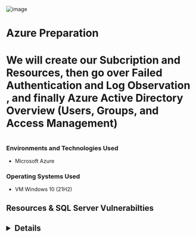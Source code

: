 ![image](https://user-images.githubusercontent.com/109401839/230745596-57cee9bd-687c-427d-b0db-d1080df77f7e.png)

<h1>Azure Preparation </h1>

<h1/> We will create our Subcription and Resources, then go over Failed Authentication and Log Observation , and finally
Azure Active Directory Overview (Users, Groups, and Access Management)<h1/>

<h3>Environments and Technologies Used</h3>

- Microsoft Azure

<h3>Operating Systems Used </h3>

- VM Windows 10 (21H2)

<div>
<h2>Resources & SQL Server Vulnerabilties<h2>
<details close>

---

</summary>
<h3>Actions and Observations</h3>

- ```Create Windows 10 Pro Virtual Machine```
- Name the Resource Group: RG-Cyber-Lab

![gtxtw3z5](https://user-images.githubusercontent.com/109401839/230747447-40c9b360-38e2-4d8d-b4b2-7ea0bb12ae0f.png)

- Name the Virtual Network. NAME IT “Lab-VNet”

![hjl0rzkf](https://user-images.githubusercontent.com/109401839/230747449-be2118b3-a451-4d32-a756-d4082055ae31.png)

Now, double check the VM settings and create ! 

![image](https://user-images.githubusercontent.com/109401839/230747537-211a32a7-9525-4572-a455-0a250278c604.png)

- Configure Network Security Group (Layer 4 Firewall) to allow all traffic inbound

A mini firewall that will be configured for our virutal machine to allow all traffic in. We want to make this firewall look enticing to allow threat actors such as hackers, bots , and attackers to try to get into our virtual machine. 

In resource groups, we will go inside it, we can see all the things associated with the VM being created. 
We will edit, the network security group, either by search or in the resource groups. 
Based on the traffic coming into the network we can see the priorty categorised in Azzure based on the set rules/protocols. 
Create Inbound Security Rule , Any, Name it "DangerAllInBound" 

![nsg danger inbound](https://user-images.githubusercontent.com/109401839/230748062-20cb8a7d-768c-4d8b-b548-dad98fdef095.png)

Now try to ping the IP Address of the VM in CMD...
Did it work? 

![ping](https://i.imgur.com/ZnVQuDB.png)

No it didnt because we need to remote in, and change the firewall setting within the VM as well. 

- Remote Into the VM

Now remote in, on Windows 10 we will use  "Remote Desktop Connection" 

![e](https://i.imgur.com/8RQ9xpu.png)

- Turn off Windows Firewall
 
Once you are logged in, search "wf.msc" in the start menu to execute the program "Windows Defender Firewall Advanced Security.
Click on "Windows Defender Firewall Properties" 
On each tab, turn off the "Firewall State" 
Ignore IPSEC Settings for now.

![3](https://i.imgur.com/pBzKoId.png)

Now observe the changes in CMD: 

![image](https://user-images.githubusercontent.com/109401839/230748490-8588cf7e-e3b4-4739-befd-f4695ba665ce.png)


- Install SQL Server Evaluation

[Download here](https://www.microsoft.com/en-us/evalcenter/download-sql-server-2022)

Install .exe file, Download Media, ISO option, Open Folder, and Mount Media

It will show as a disk file under "This PC" side panel: 

![image](https://user-images.githubusercontent.com/109401839/230748771-4fd4e778-626d-4baa-8403-b1acf1389bdb.png)

![image](https://user-images.githubusercontent.com/109401839/230748852-edba2194-ebb1-4e15-932f-243d6cce6fac.png)

- Install SSMS (SQL Server Management Studio)

![sql install](https://user-images.githubusercontent.com/109401839/230748997-ad8f84d1-9bf7-4125-b7e5-0cd2f490b62b.png)

![mstsc_Kc9i9HCW3n](https://user-images.githubusercontent.com/109401839/230749050-cdeedde3-6773-48a1-852b-415ea114cfc6.png)

![mstsc_sGtz3qU3M2](https://user-images.githubusercontent.com/109401839/230749062-0bd9eaeb-9c0d-43c2-93a5-c9641bf2285e.png)

''' Select "Mixed Mode", this is important becayse with Windows Authentication Mode, we will only be able to login with an online acount, where as with a mixed mode, we can login online and locally into the SQL Server. '''

Add current user, and enter your password. 

Now Finish Install ! Now we can connect to our SQL Database.  

Next we will download [Server Management Studio](https://learn.microsoft.com/en-us/sql/ssms/download-sql-server-management-studio-ssms?view=sql-server-ver16)

![image](https://user-images.githubusercontent.com/109401839/230749437-dfc8f934-0360-4bc8-949f-a99371c0ba40.png)

![image](https://user-images.githubusercontent.com/109401839/230749591-15fffab9-3651-418b-8694-bd763492a9fb.png)


[Configure](https://learn.microsoft.com/en-us/sql/relational-databases/security/auditing/write-sql-server-audit-events-to-the-security-log?view=sql-server-ver16) the audit object access setting in Windows using auditpol

- Enable logging for SQL Server to be ported into Windows Event Viewer 

Open a command prompt with administrative permissions.

From the Start menu, navigate to Command Prompt, and then select Run as administrator.

If the User Account Control dialog box opens, select Continue.

Execute the following statement to enable auditing from SQL Server.

Windows Command Prompt

Copy
'''auditpol /set /subcategory:"application generated" /success:enable /failure:enable'''
Close the command prompt window.

![2](https://i.imgur.com/LCjKjIg.png)

Now RegEdit and explore:
 ```HKEY_LOCAL_MACHINE\SYSTEM\CurrentControlSet\Services\EventLog\Security```

![image](https://user-images.githubusercontent.com/109401839/230749756-e9139c85-9cd7-4756-a400-307b02a4c81a.png)

Restart SQL Management, Disconnect Connection, Reconnect, and Choose SQL Managements Authentication Method. 

Now, Intentionally enter the wrong user name and password to do a failed login attempt. 

![image](https://user-images.githubusercontent.com/109401839/230749821-c108d8bb-e77e-4826-9b93-0a6f2afde4f4.png)

- Test SQL logging to make sure it’s working properly

Enter Event Viewer, Select Application, and View SQL Management Logs Entries: 

![image](https://user-images.githubusercontent.com/109401839/230749908-b20fe934-00b7-498a-a8f6-1f9554e38aed.png)

Here we can see the failed login attempt and the reason. That concludes the first lab. 


<div>
<h2/>Precursor to Security Operations (Failed Authentication and Log Observation)<h2/>
<details close>

---

</summary>
We will create a VM in the cloud that will be our target of attack, and we will observe logs and see what they look like. 
The ultimate goal of this lab is to differentiate between false negatives, false positives, true positives, and true negatives. 
  
<h3>Actions and Observations</h3>

We are creating an attack vm the goal is to have a different region so it looks like a threat is attacking our previous vm. 

![OUTSIDE](https://user-images.githubusercontent.com/112146207/230785143-b12ea9d9-8f3d-4fca-a73b-3d54374c3611.png)


```Now we have to name the VNet Lab-VNet-Attacker```

![image](https://user-images.githubusercontent.com/112146207/230785775-a4c5d027-71cd-4341-8927-faa552ff0cd4.png)

First thing we will do is get the attack-VM public IP adddress. Then go to remote desktop connection and enter in your attack VM information. 

![image](https://user-images.githubusercontent.com/112146207/230786468-787b9479-4b0b-42b4-beb0-f627f6c02125.png)

- Get the windows-vm ```public IP address```` and go to RDP and from there go to the start menu and search remote desktop and enter the ``` IP address ```. 
- We will now generate some failed RDP (remote desktop protocol) logs against the windows-vm from the attacker vm. 
- We will attempt this 5 times with the wrong username and password.

![image](https://user-images.githubusercontent.com/112146207/230787466-11cc67e0-4833-4a61-a7b3-f6d250abf75e.png)

We then go to event viewer and see all the failed login attempts

![image](https://user-images.githubusercontent.com/112146207/230790854-d6bd81a6-4629-4a4d-ab39-681c7b013451.png)


- Finally, from “attack-vm”, actually log into “windows-vm” with the correct username and password.


- Generated some failed MS SQL Auth logs against “windows-vm”
- Still within “attack-vm”, install SSMS if not already installed
- Attempt to connect to the SQL Server on “windows-vm” with a bad password
- Log out of “attack-vm”, now you are back to your own computer

- Admin Mode (pretend you are normal admin):
- From your own computer, RDP back into “windows-vm”
- Inspect the failures and successes (Security Log for RDP, Application Log for SQL)
- Take note of the EventIDs, messaging, Source IP Addresses, etc.

<div>
<h2/>Azure Active Directory Overview (Users, Groups, and Access Management)<h2/>
<details close>

---

</summary>
![Untitled](https://user-images.githubusercontent.com/109401839/230747442-f0a1831d-1cf0-4895-b335-372314cd5d51.png)


<h3>Actions and Observations</h3>

- Configure and Observe Tenant-Level Global Reader
- Create a user within Azure Active Directory (AAD) (username: globalreaderjohn)
- Assign Tenant-Level Global Reader
- In a new browser/incognito, log in as globalreaderjohn and observe result of being a Tenant Level “Global Reader”
- Close browser/incognito when satisfied

- Configure and Observer Subscription Reader
- Back in main browser, create another user within AAD  (username: subreaderjane)
- Assign Subscription-Level Reader 
- In a new browser/incognito, log in as subreaderjane and observe result of being a Subscription Level “Global Reader”
- Close browser/incognito when satisfied

- Configure and Observe Resource Group Contributor (like an admin)
- Back in main browser, create another user within AAD  (username: rgcontributordave)
- Create a new resource group called “Permissions-Tester”
- Assign Resource Group-level Contributor
- For our resource group (RG-Cyber-Lab), assign Contributor Permissions
- In a new browser/incognito, log in as rgcontributordave and observe result of being a Subscription Level Reader
- Observe the result of being a Resource Group Level Contributor


  *Welcome to Cybersecurity*, your journey starts here! 
On our next set of [labs](https://github.com/fnabeel/Logging-and-Monitoring), we woll go over Logging and Monitoring. 

